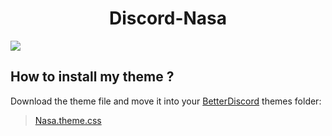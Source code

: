 <h1 align="center">Discord-Nasa</h1>

![](https://i.imgur.com/5CCjO8p.png)

## How to install my theme ?
Download the theme file and move it into your [BetterDiscord](https://betterdiscord.net) themes folder:

>[Nasa.theme.css](https://github.com/UltraLionfr/My-BetterDiscord-Collection-Theme/releases/download/2.0/nasa.theme.css)
